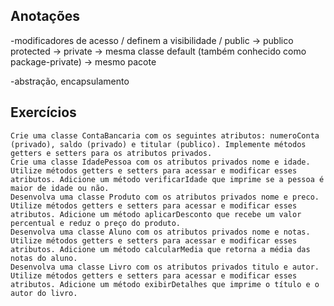 ## Anotações

-modificadores de acesso / definem a visibilidade / 
    public -> publico
    protected ->
    private -> mesma classe
    default (também conhecido como package-private) -> mesmo pacote

-abstração, encapsulamento


## Exercícios

    Crie uma classe ContaBancaria com os seguintes atributos: numeroConta (privado), saldo (privado) e titular (publico). Implemente métodos getters e setters para os atributos privados.
    Crie uma classe IdadePessoa com os atributos privados nome e idade. Utilize métodos getters e setters para acessar e modificar esses atributos. Adicione um método verificarIdade que imprime se a pessoa é maior de idade ou não.
    Desenvolva uma classe Produto com os atributos privados nome e preco. Utilize métodos getters e setters para acessar e modificar esses atributos. Adicione um método aplicarDesconto que recebe um valor percentual e reduz o preço do produto.
    Desenvolva uma classe Aluno com os atributos privados nome e notas. Utilize métodos getters e setters para acessar e modificar esses atributos. Adicione um método calcularMedia que retorna a média das notas do aluno.
    Desenvolva uma classe Livro com os atributos privados titulo e autor. Utilize métodos getters e setters para acessar e modificar esses atributos. Adicione um método exibirDetalhes que imprime o título e o autor do livro.

